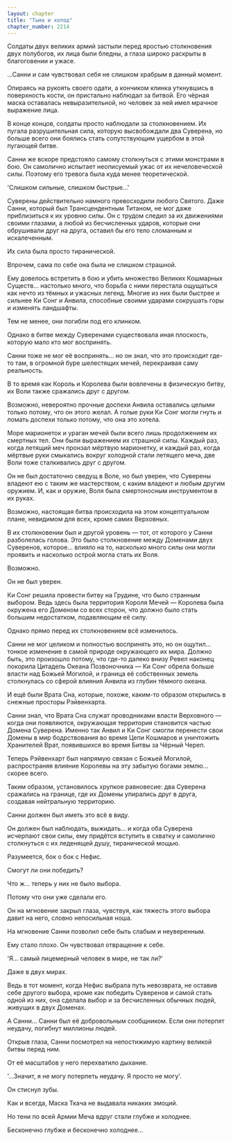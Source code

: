 ```yaml
---
layout: chapter
title: "Тьма и холод"
chapter_number: 2214
---
```




Солдаты двух великих армий застыли перед яростью столкновения двух полубогов, их лица были бледны, а глаза широко раскрыты в благоговении и ужасе.

...Санни и сам чувствовал себя не слишком храбрым в данный момент.

Опираясь на рукоять своего одати, а кончиком клинка уткнувшись в поверхность кости, он пристально наблюдал за битвой. Его чёрная маска оставалась невыразительной, но человек за ней имел мрачное выражение лица.

В конце концов, солдаты просто наблюдали за столкновением. Их пугала разрушительная сила, которую высвобождали два Суверена, но больше всего они боялись стать сопутствующим ущербом в этой пугающей битве.

Санни же вскоре предстояло самому столкнуться с этими монстрами в бою. Он самолично испытает неописуемый ужас от их нечеловеческой силы. Поэтому его тревога была куда менее теоретической.

'Слишком сильные, слишком быстрые...'

Суверены действительно намного превосходили любого Святого. Даже Санни, который был Трансцендентным Титаном, не мог даже приблизиться к их уровню силы. Он с трудом следил за их движениями своими глазами, а любой из бесчисленных ударов, которые они обрушивали друг на друга, оставил бы его тело сломанным и искалеченным.

Их сила была просто тиранической.

Впрочем, сама по себе она была не слишком страшной.

Ему довелось встретить в бою и убить множество Великих Кошмарных Существ... настолько много, что борьба с ними перестала ощущаться как нечто из тёмных и ужасных легенд. Многие из них были быстрее и сильнее Ки Сонг и Анвила, способные своими ударами сокрушать горы и изменять ландшафты.

Тем не менее, они погибли под его клинком.

Однако в битве между Суверенами существовала иная плоскость, которую мало кто мог воспринять.

Санни тоже не мог её воспринять... но он знал, что это происходит где-то там, в огромной буре шелестящих мечей, перекраивая саму реальность.

В то время как Король и Королева были вовлечены в физическую битву, их Воли также сражались друг с другом.

Возможно, невероятно прочные доспехи Анвила оставались целыми только потому, что он этого желал. А голые руки Ки Сонг могли гнуть и ломать доспехи только потому, что она это хотела.

Море марионеток и ураган мечей были всего лишь продолжением их смертных тел. Они были выражением их страшной силы. Каждый раз, когда летящий меч пронзал мёртвую марионетку, и каждый раз, когда мёртвые руки смыкались вокруг холодной стали летящего меча, две Воли тоже сталкивались друг с другом.

Он не был достаточно сведущ в Воле, но был уверен, что Суверены владеют ею с таким же мастерством, с каким владеют и любым другим оружием. И, как и оружие, Воля была смертоносным инструментом в их руках.

Возможно, настоящая битва происходила на этом концептуальном плане, невидимом для всех, кроме самих Верховных.

В их столкновении был и другой уровень — тот, от которого у Санни разболелась голова. Это было столкновение между Доменами двух Суверенов, которое... влияло на то, насколько много силы они могли проявить и насколько острой могла стать их Воля.

Возможно.

Он не был уверен.

Ки Сонг решила провести битву на Грудине, что было странным выбором. Ведь здесь была территория Короля Мечей — Королева была окружена его Доменом со всех сторон, что должно было стать большим недостатком, подавляющим её силу.

Однако прямо перед их столкновением всё изменилось.

Санни не мог целиком и полностью воспринять это, но он ощутил... тонкое изменение в самой природе окружающего их мира. Должно быть, это произошло потому, что где-то далеко внизу Ревел наконец покорила Цитадель Океана Позвоночника — Ки Сонг обрела больше власти над Божьей Могилой, и граница её собственных земель столкнулась со сферой влияния Анвила из глубин тёмного океана.

И ещё были Врата Сна, которые, похоже, каким-то образом открылись в снежные просторы Рэйвенхарта.

Санни знал, что Врата Сна служат проводниками власти Верховного — когда они появляются, окружающая территория становится частью Домена Суверена. Именно так Анвил и Ки Сонг смогли перенести свои Домены в мир бодрствования во время Цепи Кошмаров и уничтожить Хранителей Врат, появившихся во время Битвы за Чёрный Череп.

Теперь Рэйвенхарт был напрямую связан с Божьей Могилой, распространяя влияние Королевы на эту забытую богами землю... скорее всего.

Таким образом, установилось хрупкое равновесие: два Суверена сражались на границе, где их Домены упирались друг в друга, создавая нейтральную территорию.

Санни должен был иметь это всё в виду.

Он должен был наблюдать, выжидать... и когда оба Суверена исчерпают свои силы, ему придётся вступить в схватку и самолично столкнуться с их леденящей душу, тиранической мощью.

Разумеется, бок о бок с Нефис.

Смогут ли они победить?

Что ж... теперь у них не было выбора.

Потому что они уже сделали его.

Он на мгновение закрыл глаза, чувствуя, как тяжесть этого выбора давит на него, словно непосильная ноша.

На мгновение Санни позволил себе быть слабым и неуверенным.

Ему стало плохо. Он чувствовал отвращение к себе.

'Я... самый лицемерный человек в мире, не так ли?'

Даже в двух мирах.

Ведь в тот момент, когда Нефис выбрала путь невозврата, не оставив себе другого выбора, кроме как победить Суверенов и самой стать одной из них, она сделала выбор и за бесчисленных обычных людей, живущих в двух Доменах.

А Санни... Санни был её добровольным сообщником. Если они потерпят неудачу, погибнут миллионы людей.

Открыв глаза, Санни посмотрел на непостижимую картину великой битвы перед ним.

От её масштабов у него перехватило дыхание.

'...Значит, я не могу потерпеть неудачу. Я просто не могу'.

Он стиснул зубы.

Как и всегда, Маска Ткача не выдавала никаких эмоций.

Но тени по всей Армии Меча вдруг стали глубже и холоднее.

Бесконечно глубже и бесконечно холоднее...


